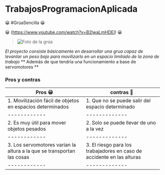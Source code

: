 # TrabajosProgramacionAplicada 


:grinning: #GrúaSencilla :grinning: 
 
 :grinning: (https://www.youtube.com/watch?v=B2lwaLmHDEI) :grinning:

>![Foto de la grúa ](https://www.google.com/imgres?imgurl=https%3A%2F%2Fi.ytimg.com%2Fvi%2FD4pu1SpZvVM%2Fmaxresdefault.jpg&imgrefurl=https%3A%2F%2Fwww.youtube.com%2Fwatch%3Fv%3DD4pu1SpZvVM&tbnid=0TQCGVJSDzSPSM&vet=12ahUKEwjuxsfjoIL0AhWMjuAKHWsdBmEQMygBegUIARCxAQ..i&docid=BqDe35I8BDpPeM&w=1280&h=720&q=imagen%20de%20una%20gr%C3%BAa%20con%20arduino%20&client=opera&ved=2ahUKEwjuxsfjoIL0AhWMjuAKHWsdBmEQMygBegUIARCxAQ)

*El proyecto consiste básicamente en desarrollar una grua capaz de levantar un peso bajo para movilizarlo en un espacio limitado de la zona de trabajo* 
** Además de que tendría una funcionamiento a base de servomotores ** 

### Pros y contras 

Pros :grinning: | contras :thinking:
------------ | -------------
1. Movilización fácil de objetos en espacios determinados | 1. Que no se puede salir del espacio determinado
------------ | -------------
2. Es muy útil para mover objetos pesados  | 2. Solo se puede llevar de uno a la vez 
------------ | -------------
3. Los servomotores varían la altura a la que se transportan las cosas | 3. El riesgo para los trabajadores en caso de accidente en las alturas 
------------ | -------------
